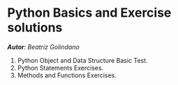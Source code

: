 # Python Basics and Exercise solutions

***Autor**: Beatriz Golindano*

1. Python Object and Data Structure Basic Test.
2. Python Statements Exercises.
3. Methods and Functions Exercises.
